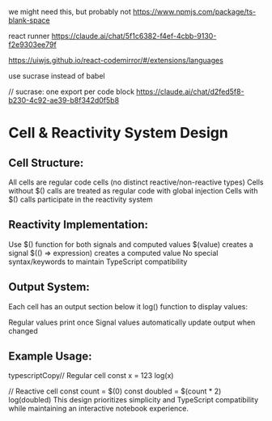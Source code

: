 we might need this, but probably not 
https://www.npmjs.com/package/ts-blank-space

react runner
https://claude.ai/chat/5f1c6382-f4ef-4cbb-9130-f2e9303ee79f

https://uiwjs.github.io/react-codemirror/#/extensions/languages

use sucrase instead of babel

// sucrase: one export per code block
https://claude.ai/chat/d2fed5f8-b230-4c92-ae39-b8f342d0f5b8



# Cell & Reactivity System Design
## Cell Structure:

All cells are regular code cells (no distinct reactive/non-reactive types)
Cells without $() calls are treated as regular code with global injection
Cells with $() calls participate in the reactivity system


## Reactivity Implementation:


Use $() function for both signals and computed values
$(value) creates a signal
$(() => expression) creates a computed value
No special syntax/keywords to maintain TypeScript compatibility


## Output System:


Each cell has an output section below it
log() function to display values:

Regular values print once
Signal values automatically update output when changed




## Example Usage:

typescriptCopy// Regular cell
const x = 123
log(x)

// Reactive cell
const count = $(0)
const doubled = $(count * 2)
log(doubled)
This design prioritizes simplicity and TypeScript compatibility while maintaining an interactive notebook experience.

